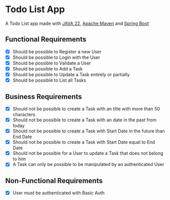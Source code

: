 # Todo List App

 A Todo List app made with [JAVA 22](https://jdk.java.net/22/), [Apache Maven](https://maven.apache.org) and [Spring Boot](https://start.spring.io)

## Functional Requirements

- [x] Should be possible to Register a new User
- [x] Should be possible to Login with the User
- [x] Should be possible to Validate a User
- [x] Should be possible to Add a Task
- [x] Should be possible to Update a Task entirely or partially
- [x] Should be possible to List all Tasks

## Business Requirements

- [x] Should not be possible to create a Task with an title with more than 50 characters
- [x] Should not be possible to create a Task with an date in the past from today
- [x] Should not be possible to create a Task with Start Date in the future than End Date
- [x] Should not be possible to create a Task with Start Date equal to End Date
- [x] Should not be possible for a User to update a Task that does not belong to him
- [x] A Task can only be possible to be manipulated by an authenticated User

## Non-Functional Requirements

- [x] User must be authenticated with Basic Auth
